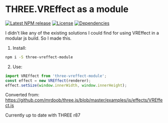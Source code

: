 # THREE.VREffect as a module

[![Latest NPM release][npm-badge]][npm-badge-url]
[![License][license-badge]][license-badge-url]
[![Dependencies][dependencies-badge]][dependencies-badge-url]

I didn't like any of the existing solutions I could find for using VREffect in a modular js build. So I made this.

1. Install:
```bash
npm i -S three-vreffect-module
```

2. Use:
```javascript
import VREffect from 'three-vreffect-module';
const effect = new VREffect(renderer);
effect.setSize(window.innerWidth, window.innerHeight);
```

Converted from: https://github.com/mrdoob/three.js/blob/master/examples/js/effects/VREffect.js

Currently up to date with THREE r87

[npm-badge]: https://img.shields.io/npm/v/three-vreffect-module.svg
[npm-badge-url]: https://www.npmjs.com/package/three-vreffect-module
[license-badge]: https://img.shields.io/npm/l/three-vreffect-module.svg
[license-badge-url]: ./LICENSE.md
[dependencies-badge]: https://img.shields.io/david/halvves/three-vreffect-module.svg
[dependencies-badge-url]: https://david-dm.org/halvves/three-vreffect-module
